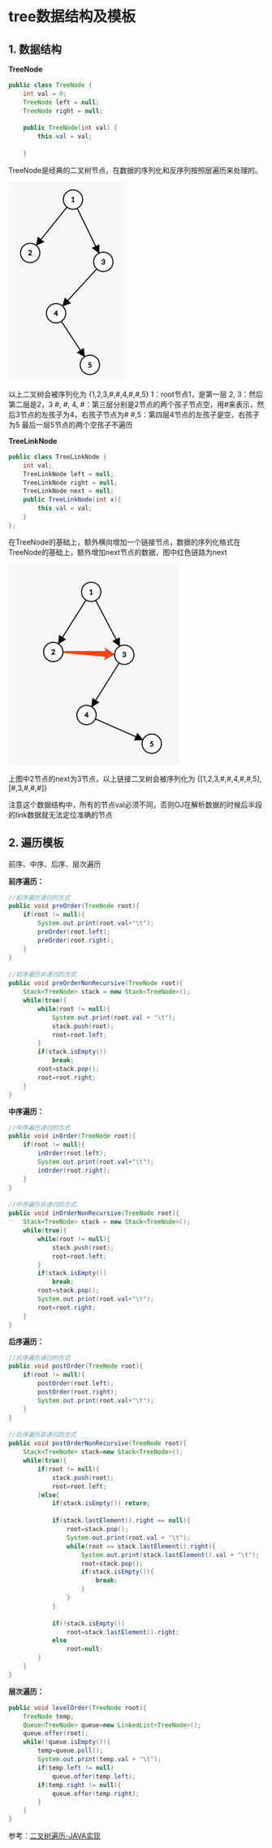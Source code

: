 # tree数据结构及模板

## 1. 数据结构

**TreeNode**

```java
public class TreeNode {
    int val = 0;
    TreeNode left = null;
    TreeNode right = null;

    public TreeNode(int val) {
        this.val = val;

    }
```

TreeNode是经典的二叉树节点，在数据的序列化和反序列按照层遍历来处理的。

![tree-1](figure/tree-1.png)

以上二叉树会被序列化为 {1,2,3,#,#,4,#,#,5}
1：root节点1，是第一层
2, 3：然后第二层是2，3
#, #, 4, #：第三层分别是2节点的两个孩子节点空，用#来表示，然后3节点的左孩子为4，右孩子节点为#
#,5：第四层4节点的左孩子是空，右孩子为5
最后一层5节点的两个空孩子不遍历



**TreeLinkNode**

```java
public class TreeLinkNode {
    int val;
    TreeLinkNode left = null;
    TreeLinkNode right = null;
    TreeLinkNode next = null;
    public TreeLinkNode(int x){
        this.val = val;
    }
};
```

在TreeNode的基础上，额外横向增加一个链接节点，数据的序列化格式在TreeNode的基础上，额外增加next节点的数据，图中红色链路为next

![tree-2](figure/tree-2.png)

上图中2节点的next为3节点，以上链接二叉树会被序列化为 {[1,2,3,#,#,4,#,#,5],[#,3,#,#,#]}

注意这个数据结构中，所有的节点val必须不同，否则OJ在解析数据的时候后半段的link数据就无法定位准确的节点



## 2. 遍历模板

前序、中序、后序、层次遍历

**前序遍历：** 

```java
//前序遍历递归的方式
public void preOrder(TreeNode root){
    if(root != null){
        System.out.print(root.val+"\t");
        preOrder(root.left);
        preOrder(root.right);
    }
}

//前序遍历非递归的方式
public void preOrderNonRecursive(TreeNode root){
    Stack<TreeNode> stack = new Stack<TreeNode>();
    while(true){
        while(root != null){
            System.out.print(root.val + "\t");
            stack.push(root);
            root=root.left;
        }
        if(stack.isEmpty()) 
            break;
        root=stack.pop();
        root=root.right;
    }
}
```



**中序遍历：** 

```java
//中序遍历递归的方式
public void inOrder(TreeNode root){
    if(root != null){
        inOrder(root.left);
        System.out.print(root.val+"\t");
        inOrder(root.right);
    }
}

//中序遍历非递归的方式
public void inOrderNonRecursive(TreeNode root){
    Stack<TreeNode> stack = new Stack<TreeNode>();
    while(true){
        while(root != null){
            stack.push(root);
            root=root.left;
        }
        if(stack.isEmpty()) 
            break;
        root=stack.pop();
        System.out.print(root.val+"\t");
        root=root.right;
    }
}
```



**后序遍历：**

```java
//后序遍历递归的方式
public void postOrder(TreeNode root){
    if(root != null){
        postOrder(root.left);
        postOrder(root.right);
        System.out.print(root.val+"\t");
    }
}

//后序遍历非递归的方式
public void postOrderNonRecursive(TreeNode root){
    Stack<TreeNode> stack=new Stack<TreeNode>();
    while(true){
        if(root != null){
            stack.push(root);
            root=root.left;
        }else{
            if(stack.isEmpty()) return;

            if(stack.lastElement().right == null){
                root=stack.pop();
                System.out.print(root.val + "\t");
                while(root == stack.lastElement().right){
                    System.out.print(stack.lastElement().val + "\t");
                    root=stack.pop();
                    if(stack.isEmpty()){
                        break;
                    }
                }
            }

            if(!stack.isEmpty())
                root=stack.lastElement().right;
            else
                root=null;
        }
    }
}
```



**层次遍历：**

```java
public void levelOrder(TreeNode root){
    TreeNode temp;
    Queue<TreeNode> queue=new LinkedList<TreeNode>();
    queue.offer(root);
    while(!queue.isEmpty()){
        temp=queue.poll();
        System.out.print(temp.val + "\t");
        if(temp.left != null)
            queue.offer(temp.left);
        if(temp.right != null){
            queue.offer(temp.right);
        }
    }
}
```



参考：[二叉树遍历-JAVA实现](https://www.cnblogs.com/qiuyong/p/6675492.html) 